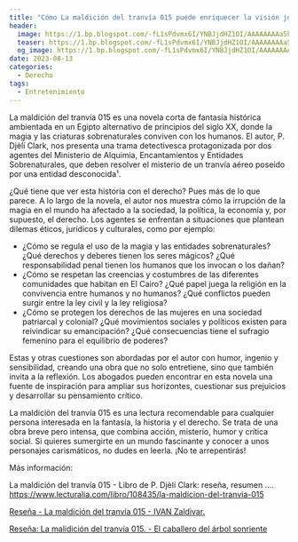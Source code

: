 ```yaml
---
title: "Cómo La maldición del tranvía 015 puede enriquecer la visión jurídica de los abogados."
header:
  image: https://1.bp.blogspot.com/-fL1sPdvmx6I/YNBJjdHZ1OI/AAAAAAAAa5k/ND8j8szCjV8GQpO9cc4pjG3nj4cIndghgCNcBGAsYHQ/w426-h640/tranvia015.jpg
  teaser: https://1.bp.blogspot.com/-fL1sPdvmx6I/YNBJjdHZ1OI/AAAAAAAAa5k/ND8j8szCjV8GQpO9cc4pjG3nj4cIndghgCNcBGAsYHQ/w426-h640/tranvia015.jpg
  og_image: https://1.bp.blogspot.com/-fL1sPdvmx6I/YNBJjdHZ1OI/AAAAAAAAa5k/ND8j8szCjV8GQpO9cc4pjG3nj4cIndghgCNcBGAsYHQ/w426-h640/tranvia015.jpg
date: 2023-08-13
categories:
  - Derecho
tags:
  - Entretenimiento
---
```


La maldición del tranvía 015 es una novela corta de fantasía histórica ambientada en un Egipto alternativo de principios del siglo XX, donde la magia y las criaturas sobrenaturales conviven con los humanos. El autor, P. Djèlí Clark, nos presenta una trama detectivesca protagonizada por dos agentes del Ministerio de Alquimia, Encantamientos y Entidades Sobrenaturales, que deben resolver el misterio de un tranvía aéreo poseído por una entidad desconocida¹.

¿Qué tiene que ver esta historia con el derecho? Pues más de lo que parece. A lo largo de la novela, el autor nos muestra cómo la irrupción de la magia en el mundo ha afectado a la sociedad, la política, la economía y, por supuesto, el derecho. Los agentes se enfrentan a situaciones que plantean dilemas éticos, jurídicos y culturales, como por ejemplo:

- ¿Cómo se regula el uso de la magia y las entidades sobrenaturales? ¿Qué derechos y deberes tienen los seres mágicos? ¿Qué responsabilidad penal tienen los humanos que los invocan o los dañan?
- ¿Cómo se respetan las creencias y costumbres de las diferentes comunidades que habitan en El Cairo? ¿Qué papel juega la religión en la convivencia entre humanos y no humanos? ¿Qué conflictos pueden surgir entre la ley civil y la ley religiosa?
- ¿Cómo se protegen los derechos de las mujeres en una sociedad patriarcal y colonial? ¿Qué movimientos sociales y políticos existen para reivindicar su emancipación? ¿Qué consecuencias tiene el sufragio femenino para el equilibrio de poderes?

Estas y otras cuestiones son abordadas por el autor con humor, ingenio y sensibilidad, creando una obra que no solo entretiene, sino que también invita a la reflexión. Los abogados pueden encontrar en esta novela una fuente de inspiración para ampliar sus horizontes, cuestionar sus prejuicios y desarrollar su pensamiento crítico.

La maldición del tranvía 015 es una lectura recomendable para cualquier persona interesada en la fantasía, la historia y el derecho. Se trata de una obra breve pero intensa, que combina acción, misterio, humor y crítica social. Si quieres sumergirte en un mundo fascinante y conocer a unos personajes carismáticos, no dudes en leerla. ¡No te arrepentirás!

Más información:

La maldición del tranvía 015 - Libro de P. Djèlí Clark: reseña, resumen .... https://www.lecturalia.com/libro/108435/la-maldicion-del-tranvia-015

[Reseña - La maldición del tranvía 015 - IVAN Zaldivar. ](https://ivanzaldivarsantamaria.com/resena-la-maldicion-del-tranvia-015/)

[Reseña: La malidición del tranvía 015. - El caballero del árbol sonriente](https://caballerodelarbolsonriente.blogspot.com/2021/06/resena-la-maldicion-del-tranvia-015-de.html)